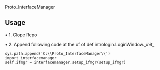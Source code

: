 Proto_InterfaceManager
## Usage
   •  1. Clope Repo 
   
   •  2. Append following code at the of of def intrologin.LoginWindow.\__init__
```
sys.path.append('C:\\Proto_InterfaceManager\\')
import interfacemanager
self.ifmgr = interfacemanager.setup_ifmgr(setup_ifmgr)
```
